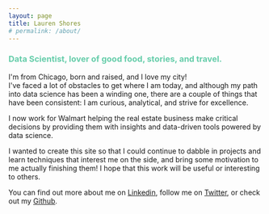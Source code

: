 ```yaml
---
layout: page
title: Lauren Shores
# permalink: /about/
---
```


### <span style="color:#66CDAA">Data Scientist, lover of good food, stories, and travel.</span>     

I'm from Chicago, born and raised, and I love my city!  
I've faced a lot of obstacles to get where I am today, and although my path into data science 
has been a winding one, there are a couple of things that have been consistent: I am curious, analytical, and strive for excellence.

I now work for Walmart helping the real estate business make critical decisions by providing them with insights and data-driven tools powered by data science.

I wanted to create this site so that I could continue to dabble in projects and learn techniques that interest me on the side, and bring some motivation to me actually finishing them! I hope that
this work will be useful or interesting to others.

You can find out more about me on [Linkedin][linkedin], follow me on [Twitter][twitter],
or check out my [Github][github].

[linkedin]: www.linkedin.com/in/lauren-shores-2972a212
[twitter]: https://twitter.com/ShoresLj
[github]: https://github.com/ljshores